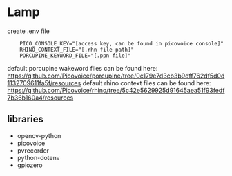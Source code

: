 # Lamp


create .env file
```env
    PICO_CONSOLE_KEY="[access key, can be found in picovoice console]"
    RHINO_CONTEXT_FILE="[.rhn file path]"
    PORCUPINE_KEYWORD_FILE="[.ppn file]"
```

default porcupine wakeword files can be found here: https://github.com/Picovoice/porcupine/tree/0c179e7d3cb3b9dff762df5d0d1132709611fa5f/resources
default rhino context files can be found here: https://github.com/Picovoice/rhino/tree/5c42e5629925d91645aea51f93fedf7b36b160a4/resources

## libraries
- opencv-python
- picovoice
- pvrecorder
- python-dotenv
- gpiozero